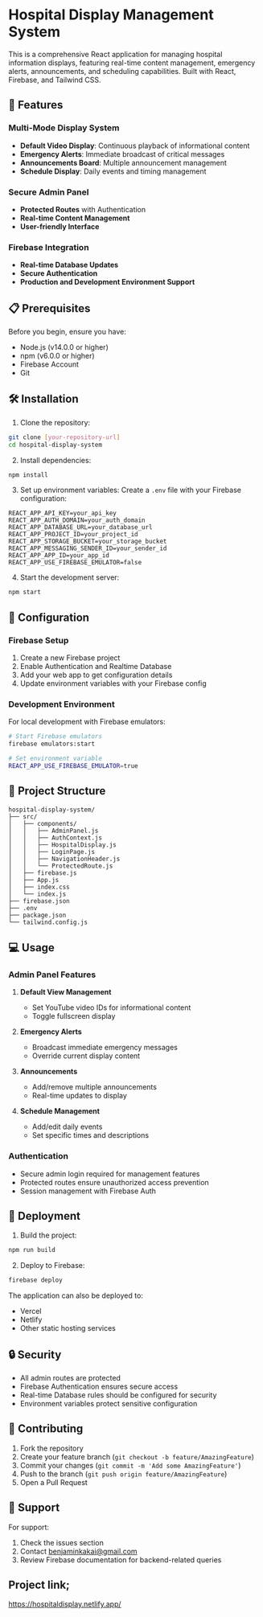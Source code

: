 # Hospital Display Management System

This is a comprehensive React application for managing hospital information displays, featuring real-time content management, emergency alerts, announcements, and scheduling capabilities. Built with React, Firebase, and Tailwind CSS.

## 🚀 Features

### **Multi-Mode Display System**
- **Default Video Display**: Continuous playback of informational content
- **Emergency Alerts**: Immediate broadcast of critical messages
- **Announcements Board**: Multiple announcement management
- **Schedule Display**: Daily events and timing management

### **Secure Admin Panel**
- **Protected Routes** with Authentication
- **Real-time Content Management**
- **User-friendly Interface**

### **Firebase Integration**
- **Real-time Database Updates**
- **Secure Authentication**
- **Production and Development Environment Support**

## 📋 Prerequisites

Before you begin, ensure you have:
- Node.js (v14.0.0 or higher)
- npm (v6.0.0 or higher)
- Firebase Account
- Git

## 🛠️ Installation

1. Clone the repository:
```bash
git clone [your-repository-url]
cd hospital-display-system
```

2. Install dependencies:
```bash
npm install
```

3. Set up environment variables:
Create a `.env` file with your Firebase configuration:
```env
REACT_APP_API_KEY=your_api_key
REACT_APP_AUTH_DOMAIN=your_auth_domain
REACT_APP_DATABASE_URL=your_database_url
REACT_APP_PROJECT_ID=your_project_id
REACT_APP_STORAGE_BUCKET=your_storage_bucket
REACT_APP_MESSAGING_SENDER_ID=your_sender_id
REACT_APP_APP_ID=your_app_id
REACT_APP_USE_FIREBASE_EMULATOR=false
```

4. Start the development server:
```bash
npm start
```

## 🔧 Configuration

### Firebase Setup
1. Create a new Firebase project
2. Enable Authentication and Realtime Database
3. Add your web app to get configuration details
4. Update environment variables with your Firebase config

### Development Environment
For local development with Firebase emulators:
```bash
# Start Firebase emulators
firebase emulators:start

# Set environment variable
REACT_APP_USE_FIREBASE_EMULATOR=true
```

## 📁 Project Structure
```
hospital-display-system/
├── src/
│   ├── components/
│   │   ├── AdminPanel.js
│   │   ├── AuthContext.js
│   │   ├── HospitalDisplay.js
│   │   ├── LoginPage.js
│   │   ├── NavigationHeader.js
│   │   └── ProtectedRoute.js
│   ├── firebase.js
│   ├── App.js
│   ├── index.css
│   └── index.js
├── firebase.json
├── .env
├── package.json
└── tailwind.config.js
```

## 💻 Usage

### Admin Panel Features
1. **Default View Management**
   - Set YouTube video IDs for informational content
   - Toggle fullscreen display

2. **Emergency Alerts**
   - Broadcast immediate emergency messages
   - Override current display content

3. **Announcements**
   - Add/remove multiple announcements
   - Real-time updates to display

4. **Schedule Management**
   - Add/edit daily events
   - Set specific times and descriptions

### Authentication
- Secure admin login required for management features
- Protected routes ensure unauthorized access prevention
- Session management with Firebase Auth

## 🚀 Deployment

1. Build the project:
```bash
npm run build
```

2. Deploy to Firebase:
```bash
firebase deploy
```

The application can also be deployed to:
- Vercel
- Netlify
- Other static hosting services

## 🔒 Security

- All admin routes are protected
- Firebase Authentication ensures secure access
- Real-time Database rules should be configured for security
- Environment variables protect sensitive configuration

## 🤝 Contributing

1. Fork the repository
2. Create your feature branch (`git checkout -b feature/AmazingFeature`)
3. Commit your changes (`git commit -m 'Add some AmazingFeature'`)
4. Push to the branch (`git push origin feature/AmazingFeature`)
5. Open a Pull Request


## 🛟 Support

For support:
1. Check the issues section
2. Contact benjaminkakai@gmail.com
3. Review Firebase documentation for backend-related queries


## Project link;
https://hospitaldisplay.netlify.app/

